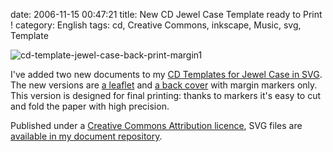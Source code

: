 date: 2006-11-15 00:47:21
title: New CD Jewel Case Template ready to Print !
category: English
tags: cd, Creative Commons, inkscape, Music, svg, Template

![cd-template-jewel-case-back-print-margin1](/static/uploads/2006/cd-template-jewel-case-back-print-margin1.png)

I've added two new documents to my [CD Templates for Jewel Case in SVG](http://kevin.deldycke.com/2006/09/cd-templates-for-jewel-case-in-svg/). The new versions are [a leaflet](http://kevin.deldycke.com/documents/cd-template-jewel-case-leaflet-print-margin.svg) and [a back cover](http://kevin.deldycke.com/documents/cd-template-jewel-case-back-print-margin.svg) with margin markers only. This version is designed for final printing: thanks to markers it's easy to cut and fold the paper with high precision.

Published under a [Creative Commons Attribution licence](http://creativecommons.org/licenses/by/2.5/), SVG files are [available in my document repository](http://kevin.deldycke.com/documents/).
